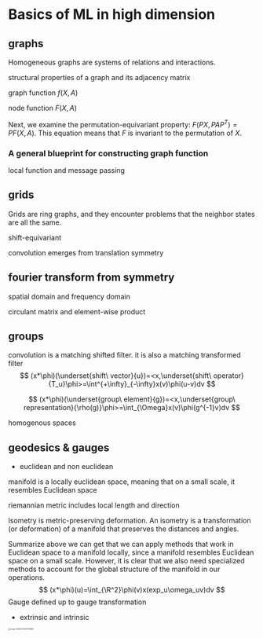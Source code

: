 # Basics of ML in high dimension

## graphs

Homogeneous graphs are systems of relations and interactions.

structural properties of a graph and its adjacency matrix

graph function $f(X,A)$

node function $F(X,A)$

Next, we examine the permutation-equivariant property: $F(PX,PAP^T)=PF(X,A)$. This equation means that $F$ is invariant to the permutation of $X$.

### A general blueprint for constructing graph function

local function and message passing

## grids

Grids are ring graphs, and they encounter problems that the neighbor states are all the same.

shift-equivariant

convolution emerges from translation symmetry

## fourier transform from symmetry

spatial domain and frequency domain

circulant matrix and element-wise product

## groups

convolution is a matching shifted filter. it is also a matching transformed filter
$$
(x*\phi)(\underset{shift\ vector}{u})=<x,\underset{shift\ operator}{T_u}\phi>=\int^{+\infty}_{-\infty}x(v)\phi(u-v)dv
$$

$$
(x*\phi)(\underset{group\ element}{g})=<x,\underset{group\ representation}{\rho(g)}\phi>=\int_{\Omega}x(v)\phi(g^{-1}v)dv
$$

homogenous spaces

## geodesics & gauges

- euclidean and non euclidean

manifold is a locally euclidean space, meaning that on a small scale, it resembles Euclidean space

riemannian metric includes local length and direction

Isometry is metric-preserving deformation. An isometry is a transformation (or deformation) of a manifold that preserves the distances and angles.

Summarize above we can get that we can apply methods that work in Euclidean space to a manifold locally, since a manifold resembles Euclidean space on a small scale. However, it is clear that we also need specialized methods to account for the global structure of the manifold in our operations.
$$
(x*\phi)(u)=\int_{\R^2}\phi(v)x(exp_u\omega_uv)dv
$$
Gauge defined up to gauge transformation

- extrinsic and intrinsic

<img src="C:\Users\86133\AppData\Roaming\Typora\typora-user-images\image-20250205220104880.png" alt="image-20250205220104880" style="zoom:25%;" />